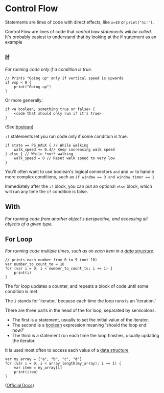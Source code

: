 # Control Flow

Statements are lines of code with direct effects, like `x=10` or `print('hi!')`.

Control Flow are lines of code that *control how statements will be called.* It's probably easiest to understand that by
looking at the if statement as an example

## If

*For running code only if a condition is true.*

```gml
// Prints "Going up" only if vertical speed is upwards
if vsp < 0 {
    print("Going up")
}
```

Or more generally:

```gml
if <a boolean, something true or false> {
    <code that should only run if it's true>
}
```

(See [boolean](data_types.md#boolean))

`if` statements let you run code only if some condition is true.

```gml
if state == PS_WALK { // While walking
    walk_speed += 0.4// Keep increasing walk speed
} else { // While *not* walking
    walk_speed = 0 // Reset walk speed to very low
}
```

You'll often want to use boolean's logical connectors `and` and `or` to handle more complex conditions, such as `if window == 3 and window_timer == 1`

Immediately after the `if` block, you can put an optional `else` block, which will run any time the `if` condition is
false.

## With

*For running code from another object's perspective, and accessing all objects of a given type.*

## For Loop

*For running code multiple times, such as on each item in a [data structure](data_structures.md).*

```gml
// prints each number from 0 to 9 (not 10)
var number_to_count_to = 10
for (var i = 0; i < number_to_count_to; i += 1) {
    print(i)
}
```

The for loop updates a counter, and repeats a block of code until some condition is met.

The `i` stands for 'iterator,' because each time the loop runs is an 'iteration.'

There are three parts in the head of the for loop, separated by semicolons.
- The first is a statement, usually to set the initial value of the iterator.
- The second is a [boolean](data_types.md#boolean) expression meaning 'should the loop end now?'
- The third is a statement run each time the loop finishes, usually updating the iterator.

It is used most often to access each value of a [data structure](data_structures.md)

```gml
var my_array = ["a", "b", "c", "d"]
for (var i = 0; i < array_length(my_array); i += 1) {
    var item = my_array[i]
    print(item)
}
```

([Official Docs](https://docs.yoyogames.com/source/dadiospice/002_reference/001_gml%20language%20overview/401_11_for.html))